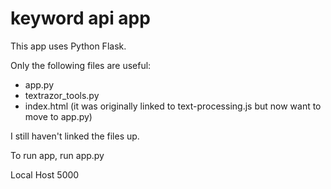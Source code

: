 # keyword api app 
This app uses Python Flask. 

Only the following files are useful: 
- app.py 
- textrazor_tools.py 
- index.html (it was originally linked to text-processing.js but now want to move to app.py)

I still haven't linked the files up. 

To run app, run app.py

Local Host 5000 
